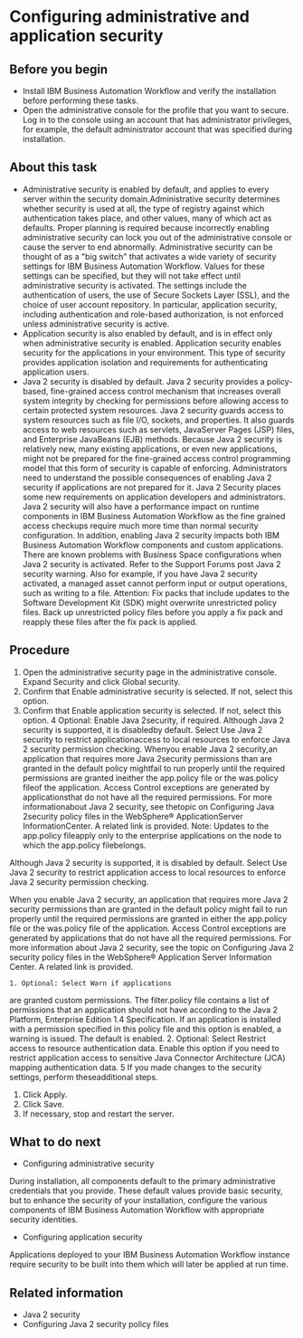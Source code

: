 # Configuring administrative and application security

## Before you begin

- Install IBM Business Automation Workflow and
verify the installation before performing these tasks.
- Open the administrative console for the profile that you want
to secure. Log in to the console using an account that has administrator
privileges, for example, the default administrator account that was
specified during installation.

## About this task

- Administrative security is enabled by default, and
applies to every server within the security domain.Administrative
security determines whether security is used at all, the type of registry
against which authentication takes place, and other values, many of
which act as defaults. Proper planning is required because incorrectly
enabling administrative security can lock you out of the administrative
console or cause the server to end abnormally.
Administrative
security can be thought of as a "big switch" that activates a wide
variety of security settings for IBM Business Automation Workflow. Values
for these settings can be specified, but they will not take effect
until administrative security is activated. The settings include the
authentication of users, the use of Secure Sockets Layer (SSL), and
the choice of user account repository. In particular, application
security, including authentication and role-based authorization, is
not enforced unless administrative security is active.
- Application security is also enabled by default,
and is in effect only when administrative security is enabled. Application
security enables security for the applications in your environment.
This type of security provides application isolation and requirements
for authenticating application users.
- Java 2 security is disabled by default.
Java 2 security provides a policy-based, fine-grained access
control mechanism that increases overall system integrity by checking for permissions before
allowing access to certain protected system resources. Java 2
security guards access to system resources such as file I/O, sockets, and properties. It also guards
access to web resources such as servlets, JavaServer Pages (JSP) files, and Enterprise JavaBeans (EJB) methods.
Because Java 2 security is relatively new, many existing applications, or even new
applications, might not be prepared for the fine-grained access control programming model that this
form of security is capable of enforcing. Administrators need to understand the possible
consequences of enabling Java 2 security if applications are
not prepared for it. Java 2 Security places some new
requirements on application developers and administrators.
Java 2 security will also have a performance impact on runtime components in IBM Business Automation Workflow as the fine grained access checkups require
much more time than normal security configuration. In addition, enabling Java 2 security impacts both IBM Business Automation Workflow components and custom
applications.
There are known problems with Business Space configurations when
Java 2 security is activated. Refer to the Support Forums
post Java 2 security warning.
Also for example, if you have Java 2 security activated, a managed asset cannot perform input or output
operations, such as writing to a file.
Attention: Fix packs that include updates to
the Software Development Kit (SDK) might overwrite unrestricted policy files. Back up unrestricted
policy files before you apply a fix pack and reapply these files after the fix pack is
applied.

## Procedure

1. Open the administrative security page in
the administrative console. Expand Security and
click Global security.
2. Confirm that Enable administrative security is
selected. If not, select this option.
3. Confirm that Enable application security is
selected. If not, select this option.
4 Optional: Enable Java 2security, if required. Although Java 2 security is supported, it is disabledby default. Select Use Java 2 security to restrict applicationaccess to local resources to enforce Java 2 security permission checking. Whenyou enable Java 2 security,an application that requires more Java 2security permissions than are granted in the default policy mightfail to run properly until the required permissions are granted ineither the app.policy file or the was.policy fileof the application. Access Control exceptions are generated by applicationsthat do not have all the required permissions. For more informationabout Java 2 security, see thetopic on Configuring Java 2security policy files in the WebSphere® ApplicationServer InformationCenter. A related link is provided. Note: Updates to the app.policy fileapply only to the enterprise applications on the node to which the app.policy filebelongs.

Although Java 2 security is supported, it is disabled
by default. Select Use Java 2  security to restrict application
access to local resources to enforce Java 2 security permission checking.

When
you enable Java 2 security,
an application that requires more Java 2
security permissions than are granted in the default policy might
fail to run properly until the required permissions are granted in
either the app.policy file or the was.policy file
of the application. Access Control exceptions are generated by applications
that do not have all the required permissions. For more information
about Java 2 security, see the
topic on Configuring Java 2
security policy files in the WebSphere® Application
Server Information
Center. A related link is provided.

    1. Optional: Select Warn if applications
are granted custom permissions.  The filter.policy file
contains a list of permissions that an application should not have
according to the Java 2 Platform, Enterprise Edition 1.4 Specification.
If an application is installed with a permission specified in this
policy file and this option is enabled, a warning is issued. The default
is enabled.
    2. Optional: Select Restrict access
to resource authentication data. Enable this
option if you need to restrict application access to sensitive Java Connector Architecture (JCA)
mapping authentication data.
5 If you made changes to the security settings, perform theseadditional steps.

1. Click Apply.
2. Click Save.
3. If necessary, stop and restart the server.

## What to do next

- Configuring administrative security

During installation, all components default to the primary administrative credentials that you provide. These default values provide basic security, but to enhance the security of your installation, configure the various components of IBM Business Automation Workflow with appropriate security identities.
- Configuring application security

Applications deployed to your IBM Business Automation Workflow instance require security to be built into them which will later be applied at run time.

## Related information

- Java 2 security
- Configuring Java 2 security policy files